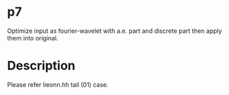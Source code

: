 # p7
Optimize input as fourier-wavelet with a.e. part and discrete part then apply them into original.

# Description
Please refer lieonn.hh tail (01) case.

